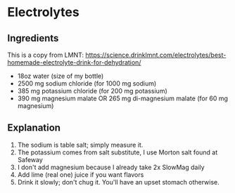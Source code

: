 # Electrolytes

## Ingredients

This is a copy from LMNT:
https://science.drinklmnt.com/electrolytes/best-homemade-electrolyte-drink-for-dehydration/

* 18oz water (size of my bottle)
* 2500 mg sodium chloride (for 1000 mg sodium)
* 385 mg potassium chloride (for 200 mg potassium)
* 390 mg magnesium malate OR 265 mg di-magnesium malate (for 60 mg magnesium)

## Explanation

1. The sodium is table salt; simply measure it.
2. The potassium comes from salt substitute, I use Morton salt found at Safeway
3. I don't add magnesium because I already take 2x SlowMag daily
4. Add lime (real one) juice if you want flavors
4. Drink it slowly; don't chug it. You'll have an upset stomach otherwise.


